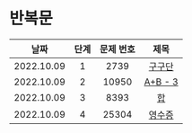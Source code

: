 # 반복문

|날짜|단계|문제 번호|제목|
|:---:|:---:|:---:|:---:|
|2022.10.09|1|2739|[구구단]()|
|2022.10.09|2|10950|[A+B - 3]()|
|2022.10.09|3|8393|[합]()|
|2022.10.09|4|25304|[영수증]()|
